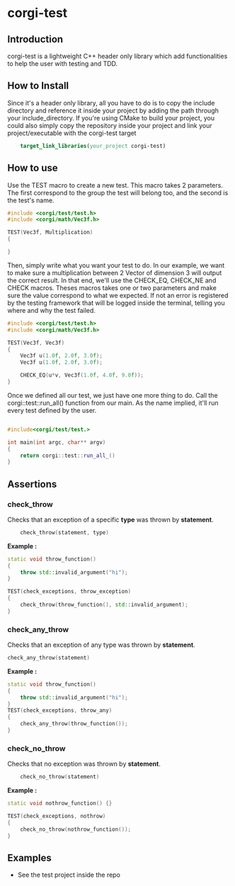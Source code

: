 # corgi-test

## Introduction

corgi-test is a lightweight C++ header only library which add functionalities to help the user
with testing and TDD. 

## How to Install

Since it's a header only library, all you have to do is to copy the include directory and reference it
inside your project by adding the path through your include_directory.
If you're using CMake to build your project, you could also simply copy the repository inside your project and link 
your project/executable with the corgi-test target

```cmake
    target_link_libraries(your_project corgi-test)
```


## How to use

Use the TEST macro to create a new test. This macro takes 2 parameters. The first correspond to the group the test will belong too,
and the second is the test's name. 

```cpp
#include <corgi/test/test.h>
#include <corgi/math/Vec3f.h>

TEST(Vec3f, Multiplication)
{

}
```

Then, simply write what you want your test to do. In our example, we want to make sure a multiplication between
2 Vector of dimension 3 will output the correct result. In that end, we'll use the CHECK_EQ, CHECK_NE and CHECK macros. Theses macros
takes one or two parameters and make sure the value correspond to what we expected. If not an error is registered
by the testing framework that will be logged inside the terminal, telling you where and why the test failed. 

```cpp
#include <corgi/test/test.h>
#include <corgi/math/Vec3f.h>

TEST(Vec3f, Vec3f)
{
    Vec3f u(1.0f, 2.0f, 3.0f);
    Vec3f u(1.0f, 2.0f, 3.0f);

    CHECK_EQ(u*v, Vec3f(1.0f, 4.0f, 9.0f));
}
```

Once we defined all our test, we just have one more thing to do. Call the corgi::test::run_all() function
from our main. As the name implied, it'll run every test defined by the user.

```cpp

#include<corgi/test/test.>

int main(int argc, char** argv)
{
    return corgi::test::run_all_()
}
```

## Assertions

### check_throw

Checks that an exception of a specific **type** was thrown by **statement**.

```cpp
    check_throw(statement, type)
```

**Example :**

```cpp
static void throw_function()
{
    throw std::invalid_argument("hi");
}

TEST(check_exceptions, throw_exception)
{
    check_throw(throw_function(), std::invalid_argument);
}
```

### check_any_throw

Checks that an exception of any type was thrown by **statement**.

```cpp
check_any_throw(statement)
```

**Example :**

```cpp
static void throw_function()
{
    throw std::invalid_argument("hi");
}
TEST(check_exceptions, throw_any)
{
    check_any_throw(throw_function());
}
```

### check_no_throw

Checks that no exception was thrown by **statement**.

```cpp
    check_no_throw(statement)
```

**Example :**

```cpp
static void nothrow_function() {}

TEST(check_exceptions, nothrow)
{
    check_no_throw(nothrow_function());
}
```

## Examples

- See the test project inside the repo

